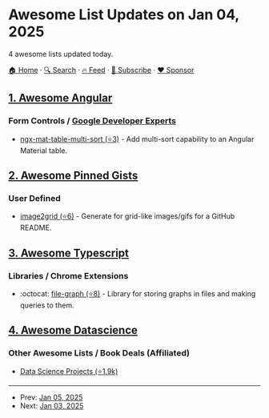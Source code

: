 # Awesome List Updates on Jan 04, 2025

4 awesome lists updated today.

[🏠 Home](/README.md) · [🔍 Search](https://www.trackawesomelist.com/search/) · [🔥 Feed](https://www.trackawesomelist.com/rss.xml) · [📮 Subscribe](https://trackawesomelist.us17.list-manage.com/subscribe?u=d2f0117aa829c83a63ec63c2f&id=36a103854c) · [❤️  Sponsor](https://github.com/sponsors/theowenyoung)



## [1. Awesome Angular](/content/PatrickJS/awesome-angular/README.md)

### Form Controls / [Google Developer Experts](https://developers.google.com/experts/all/technology/web-technologies)

*   [ngx-mat-table-multi-sort (⭐3)](https://github.com/pgerke/ngx-mat-table-multi-sort) - Add multi-sort capability to an Angular Material table.

## [2. Awesome Pinned Gists](/content/matchai/awesome-pinned-gists/README.md)

### User Defined

*   [image2grid (⭐6)](https://github.com/kiwamizamurai/image2grid) - Generate for grid-like images/gifs for a GitHub README.

## [3. Awesome Typescript](/content/dzharii/awesome-typescript/README.md)

### Libraries / Chrome Extensions

*   :octocat: [file-graph (⭐8)](https://github.com/DIY0R/file-graph) - Library for storing graphs in files and making queries to them.

## [4. Awesome Datascience](/content/academic/awesome-datascience/README.md)

### Other Awesome Lists / Book Deals (Affiliated)

*   [Data Science Projects (⭐1.9k)](https://github.com/veb-101/Data-Science-Projects)

---

- Prev: [Jan 05, 2025](/content/2025/01/05/README.md)
- Next: [Jan 03, 2025](/content/2025/01/03/README.md)
